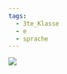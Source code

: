 ```yaml
---
tags:
  - 3te_Klasse
  - e
  - sprache
---
```

![](Pasted%20image%2020241202095126.png.excalidraw.svg)